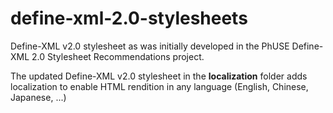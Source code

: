 # define-xml-2.0-stylesheets

Define-XML v2.0 stylesheet as was initially developed in the PhUSE Define-XML 2.0 Stylesheet
Recommendations project.

The updated Define-XML v2.0 stylesheet in the **localization** folder adds localization to enable HTML rendition in any language (English, Chinese, Japanese, ...)
